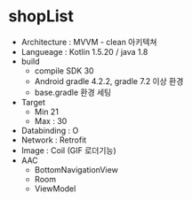 # shopList
- Architecture : MVVM - clean 아키텍쳐
- Langueage : Kotlin 1.5.20 / java 1.8
- build
    - compile SDK 30
    - Android gradle 4.2.2, gradle 7.2 이상 환경
    - base.gradle 환경 세팅
- Target
    - Min 21
    - Max : 30
- Databinding : O
- Network : Retrofit
- Image : Coil (GIF 로더기능)
- AAC
    - BottomNavigationView
    - Room
    - ViewModel
